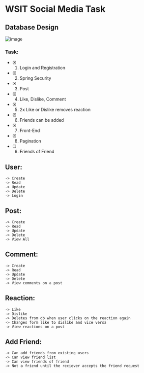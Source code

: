 # WSIT Social Media Task

## Database Design

![image](https://user-images.githubusercontent.com/65022657/193118925-39fd41bd-4826-4670-b0ea-b36aac1ae841.png)

### Task:

- [x] 1. Login and Registration
- [x] 2. Spring Security
- [x] 3. Post
- [x] 4. Like, Dislike, Comment
- [x] 5. 2x Like or Dislike removes reaction
- [x] 6. Friends can be added
- [x] 7. Front-End
- [x] 8. Pagination
- [ ] 9. Friends of Friend

## User: 
    
    -> Create
    -> Read
    -> Update
    -> Delete
    -> Login

## Post:

    -> Create
    -> Read
    -> Update
    -> Delete
    -> View All

## Comment: 
    
    -> Create
    -> Read
    -> Update
    -> Delete
    -> View comments on a post

## Reaction:

    -> Like
    -> Dislike
    -> Deletes from db when user clicks on the reaction again
    -> Changes form like to dislike and vice versa
    -> View reactions on a post
 
## Add Friend:

    -> Can add friends from existing users
    -> Can view friend list
    -> Can view friends of friend
    -> Not a friend until the reciever accepts the friend request
